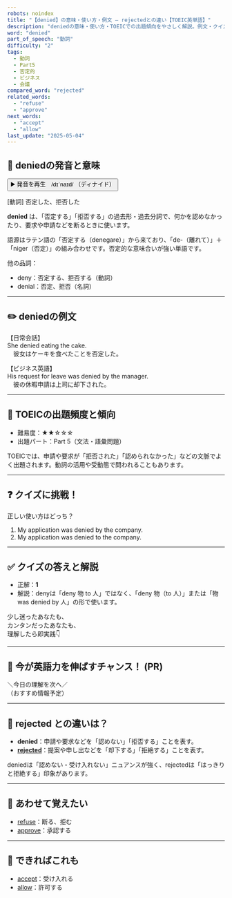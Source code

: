 ```yaml
---
robots: noindex
title: "【denied】の意味・使い方・例文 ― rejectedとの違い【TOEIC英単語】"
description: "deniedの意味・使い方・TOEICでの出題傾向をやさしく解説。例文・クイズ付きでrejectedとの違いもわかりやすく学べます。"
word: "denied"
part_of_speech: "動詞"
difficulty: "2"
tags:
  - 動詞
  - Part5
  - 否定的
  - ビジネス
  - 会議
compared_word: "rejected"
related_words:
  - "refuse"
  - "approve"
next_words:
  - "accept"
  - "allow"
last_update: "2025-05-04"
---
```


## 🔰 deniedの発音と意味

<button class="play-audio" onclick="playTTS('denied')">
  <span class="play-audio-main">
    ▶️ 発音を再生　/dɪˈnaɪd/
  </span>
  <span class="play-audio-sub">
    （ディナイド）
  </span>
</button>

[動詞] 否定した、拒否した

**denied** は、「否定する」「拒否する」の過去形・過去分詞で、何かを認めなかったり、要求や申請などを断るときに使います。

語源はラテン語の「否定する（denegare）」から来ており、「de-（離れて）」＋「niger（否定）」の組み合わせです。否定的な意味合いが強い単語です。

他の品詞：  
- deny：否定する、拒否する（動詞）
- denial：否定、拒否（名詞）

---

## ✏️ deniedの例文

【日常会話】  
She denied eating the cake.  
　彼女はケーキを食べたことを否定した。

【ビジネス英語】  
His request for leave was denied by the manager.  
　彼の休暇申請は上司に却下された。

---

## 🎯 TOEICの出題頻度と傾向

- 難易度：★★☆☆☆
- 出題パート：Part 5（文法・語彙問題）

TOEICでは、申請や要求が「拒否された」「認められなかった」などの文脈でよく出題されます。動詞の活用や受動態で問われることもあります。

---

## ❓ クイズに挑戦！

正しい使い方はどっち？

1. My application was denied by the company.  
2. My application was denied to the company.

---

## ✅ クイズの答えと解説

- 正解：**1**
- 解説：denyは「deny 物 to 人」ではなく、「deny 物（to 人）」または「物 was denied by 人」の形で使います。

少し迷ったあなたも、  
カンタンだったあなたも、  
理解したら即実践👇️

---

## 🚀 今が英語力を伸ばすチャンス！ (PR)

<div class="info-center">
＼今日の理解を次へ／<br>  
（おすすめ情報予定）
</div>

---

## 🤔  rejected との違いは？

- **denied**：申請や要求などを「認めない」「拒否する」ことを表す。
- **[rejected](/word/rejected/)**：提案や申し出などを「却下する」「拒絶する」ことを表す。

deniedは「認めない・受け入れない」ニュアンスが強く、rejectedは「はっきりと拒絶する」印象があります。

---

## 🧩 あわせて覚えたい

- [refuse](/word/refuse/)：断る、拒む
- [approve](/word/approve/)：承認する

---

## 📖 できればこれも

- [accept](/word/accept/)：受け入れる
- [allow](/word/allow/)：許可する

<!-- cvid: aid23_bid45 -->
